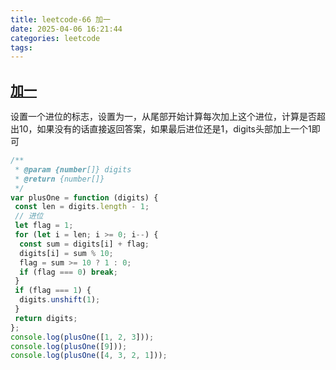 ```yaml
---
title: leetcode-66 加一
date: 2025-04-06 16:21:44
categories: leetcode
tags:
---
```


## [加一](https://leetcode.cn/problems/plus-one/description/)

设置一个进位的标志，设置为一，从尾部开始计算每次加上这个进位，计算是否超出10，如果没有的话直接返回答案，如果最后进位还是1，digits头部加上一个1即可

```js
/**
 * @param {number[]} digits
 * @return {number[]}
 */
var plusOne = function (digits) {
 const len = digits.length - 1;
 // 进位
 let flag = 1;
 for (let i = len; i >= 0; i--) {
  const sum = digits[i] + flag;
  digits[i] = sum % 10;
  flag = sum >= 10 ? 1 : 0;
  if (flag === 0) break;
 }
 if (flag === 1) {
  digits.unshift(1);
 }
 return digits;
};
console.log(plusOne([1, 2, 3]));
console.log(plusOne([9]));
console.log(plusOne([4, 3, 2, 1]));
```
